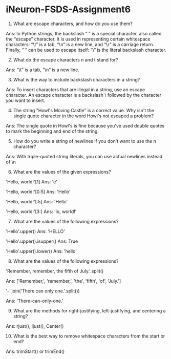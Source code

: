 # iNeuron-FSDS-Assignment6

1. What are escape characters, and how do you use them?

Ans: In Python strings, the backslash “ ” is a special character, also called the “escape” character. It is used in representing certain whitespace characters: “\t” is a tab, “\n” is a new line, and “\r” is a carriage return. Finally, “ ” can be used to escape itself: “\” is the literal backslash character.

2. What do the escape characters n and t stand for?

Ans: “\t” is a tab, “\n” is a new line.

3. What is the way to include backslash characters in a string?

Ans: To insert characters that are illegal in a string, use an escape character. An escape character is a backslash \ followed by the character you want to insert.

4. The string "Howl's Moving Castle" is a correct value. Why isn't the single quote character in the word Howl's not escaped a problem?

Ans: The single quote in Howl's is fine because you've used double quotes to mark the beginning and end of the string.

5. How do you write a string of newlines if you don't want to use the n character?

Ans: With triple-quoted string literals, you can use actual newlines instead of \n

6. What are the values of the given expressions?

'Hello, world!'[1]      Ans: 'e'

'Hello, world!'[0:5]    Ans: 'Hello'

'Hello, world!'[:5]     Ans: 'Hello'

'Hello, world!'[3:]     Ans: 'lo, world!'

7. What are the values of the following expressions?

'Hello'.upper()           Ans: 'HELLO'

'Hello'.upper().isupper()                   Ans: True

'Hello'.upper().lower()   Ans: 'hello'

8. What are the values of the following expressions?

'Remember, remember, the fifth of July.'.split()  

Ans: ['Remember,', 'remember,', 'the', 'fifth', 'of', 'July.']

'-'.join('There can only one.'.split())       

Ans: 'There-can-only-one.'

9. What are the methods for right-justifying, left-justifying, and centering a string?

Ans: rjust(), ljust(), Center()

10. What is the best way to remove whitespace characters from the start or end?

Ans: trimStart() or trimEnd()
